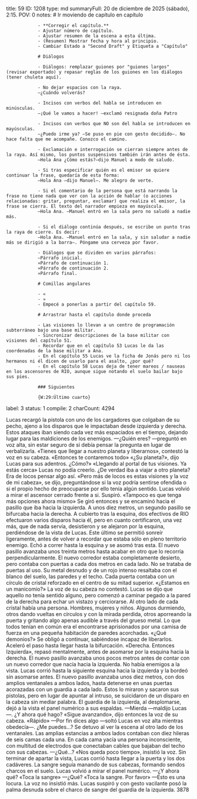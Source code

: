 title:          59
ID:             1208
type:           md
summaryFull:    20 de diciembre de 2025 (sábado), 2:15.
POV:            0
notes:          # Ir moviendo de capítulo en capítulo
                
                - **Corregir el capítulo.**
                - Ajustar número de capítulo.
                - Ajustar resumen de la escena a esta última.
                - (Resumen) Mostrar fecha y hora al principio.
                - Cambiar Estado a "Second Draft" y Etiqueta a "Capítulo"
                
                # Diálogos
                
                - Diálogos: remplazar guiones por "guiones largos" (revisar exportado) y repasar reglas de los guiones en los diálogos (tener chuleta aquí).
                
                - No dejar espacios con la raya.
                —¿Cuándo volverás?
                
                - Incisos con verbos del habla se introducen en minúsculas.
                —¡Qué le vamos a hacer! —exclamó resignada doña Patro
                
                - Incisos con verbos que NO son del habla se introducen en mayúsculas.
                —¿Puedo irme ya? —Se puso en pie con gesto decidido—. No hace falta que me acompañe. Conozco el camino.
                
                - Exclamación e interrogación se cierran siempre antes de la raya. Así mismo, los puntos suspensivos también irán antes de ésta.
                —Hola Ana ¿Cómo estás?—dijo Manuel a modo de saludo.
                
                - Si tras especificar quién es el emisor se quiere continuar la frase, quedaría de esta forma:
                —Hola Ana —dijo Manuel—. Me alegro de verte.
                
                - Si el comentario de la persona que está narrando la frase no tiene nada que ver con la acción de hablar (o acciones relacionadas: gritar, preguntar, exclamar) que realiza el emisor, la frase se cierra. El texto del narrador empieza en mayúscula.
                —Hola Ana. —Manuel entró en la sala pero no saludó a nadie más.
                
                - Si el diálogo continúa después, se escribe un punto tras la raya de cierre. Es decir:
                —Hola Ana. —Manuel entró en la sala, y sin saludar a nadie más se dirigió a la barra—. Póngame una cerveza por favor.
                
                - Diálogos que se dividen en varios párrafos:
                —Párrafo inicial.
                »Párrafo de continuación 1.
                »Párrafo de continuación 2.
                »Párrafo final.
                
                # Comillas angulares
                
                - «
                - »
                - Empecé a ponerlas a partir del capítulo 59.
                
                # Arrastrar hasta el capítulo donde proceda
                
                - Las visiones lo llevan a un centro de programación subterráneo bajo una base militar.
                - Sincronizar descripciones de la base militar con visiones del capítulo 51.
                - Recordar que en el capítulo 53 Lucas le da las coordenadas de la base militar a Ana.
                - En el capítulo 55 Lucas ve la ficha de Jonás pero ni los hermanos ni él dicen de usarlo para el asalto, ¿por qué?
                - En el capítulo 58 Lucas deja de tener mareos / nauseas en los ascensores de RIO, aunque sigue notando el suelo bailar bajo sus pies.
                
                ### Siguientes
                
                {W:29:Último cuarto}
label:          3
status:         1
compile:        2
charCount:      4294


Lucas recargó la pistola con uno de los cargadores que colgaban de su pecho, ajeno a los disparos que le impactaban desde izquierda y derecha. Estos ataques iban siendo cada vez más espaciados en el tiempo, dejando lugar para las maldiciones de los enemigos.
—¿Quién eres? —preguntó en voz alta, sin estar seguro de si debía pensar la pregunta en lugar de verbalizarla.
«Tienes que llegar a nuestro planeta y liberarnos», contestó la voz en su cabeza. «Entonces te contaremos todo»
«¿Su planeta?», dijo Lucas para sus adentros. ¿Cómo?»
«Llegando al portal de tus visiones. Ya estás cerca»
Lucas no podía creerlo. ¿De verdad iba a viajar a otro planeta? Era de locos pensar algo así.
«Pero más de locos es estas visiones y la voz de mi cabeza», se dijo, preguntándose si la voz podría sentirse ofendida o si el propio hecho de preocuparse por ello tenía algún sentido.
Lucas volvió a mirar el ascensor cerrado frente a si. Suspiró.
«Tampoco es que tenga más opciones ahora mismo»
Se giró entonces y se encaminó hacia el pasillo que iba hacia la izquierda. A unos diez metros, un segundo pasillo se bifurcaba hacia la derecha. A cubierto tras la esquina, dos efectivos de RIO efectuaron varios disparos hacia él, pero en cuanto certificaron, una vez más, que de nada servía, desistieron y se alejaron por la esquina, perdiéndose de la vista de Lucas.
Este último se permitió sonreír ligeramente, antes de volver a recordar que estaba sólo en pleno territorio enemigo.
Echó a correr hasta la esquina y se asomó tras esta. El nuevo pasillo avanzaba unos treinta metros hasta acabar en otro que lo recorría perpendicularmente. El nuevo corredor estaba completamente desierto, pero contaba con puertas a cada dos metros en cada lado.
No se trataba de puertas al uso. Su metal desnudo y de un rojo intenso resaltaba con el blanco del suelo, las paredes y el techo. Cada puerta contaba con un círculo de cristal reforzado en el centro de su mitad superior.
«¿Estamos en un manicomio?»
La voz de su cabeza no contestó. Lucas se dijo que aquello no tenía sentido alguno, pero comenzó a caminar pegado a la pared de la derecha para echar un vistazo y cerciorarse.
Al otro lado de cada cristal había una persona. Hombres, mujeres y niños. Algunos durmiendo, otros dando vueltas en círculos y con la mirada perdida, otros aporreando la puerta y gritando algo apenas audible a través del grueso metal.
Lo que todos tenían en común era el encontrarse aprisionados por una camisa de fuerza en una pequeña habitación de paredes acorchadas.
«¿Qué demonios?»
Se obligó a continuar, sabiéndose incapaz de liberarlos. Aceleró el paso hasta llegar hasta la bifurcación.
«Derecha. Entonces Izquierda», repasó mentalmente, antes de asomarse por la esquina hacia la derecha.
El nuevo pasillo avanzaba unos pocos metros antes de contar con un nuevo corredor que nacía hacia la izquierda. No había enemigos a la vista.
Lucas corrió hasta la siguiente esquina hacia la izquierda y la bordeó sin asomarse antes. El nuevo pasillo avanzaba unos diez metros, con dos amplios ventanales a ambos lados, hasta detenerse en unas puertas acorazadas con un guardia a cada lado. Estos lo miraron y sacaron sus pistolas, pero en lugar de apuntar al intruso, se suicidaron de un disparo en la cabeza sin mediar palabra.
El guardia de la izquierda, al desplomarse, dejó a la vista el panel numérico a sus espaldas.
—Mierda —maldijo Lucas—. ¿Y ahora qué hago?
«Sigue avanzando», dijo entonces la voz de su cabeza. «Rápido»
—Por fin dices algo —soltó Lucas en voz alta mientras obedecía—. ¿Me puedes...?
Se detuvo al ver la escena al otro lado de los ventanales. Las amplias estancias a ambos lados contaban con diez hileras de seis camas cada una. En cada cama yacía una persona inconsciente, con multitud de electrodos que conectaban cables que bajaban del techo con sus cabezas.
—¿Qué...?
«Nos queda poco tiempo», insistió la voz.
Sin terminar de apartar la vista, Lucas corrió hasta llegar a la puerta y los dos cadáveres. La sangre seguía manando de sus cabezas, formando sendos charcos en el suelo. Lucas volvió a mirar el panel numérico.
—¿Y ahora qué?
«Toca la sangre»
—¿Qué?
«Toca la sangre. Por favor»
—Esto es una locura.
La voz no insistió más. Lucas suspiró y con gesto vacilante posó la palma desnuda sobre el charco de sangre del guardia de la izquierda.
3878